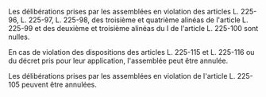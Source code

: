 Les délibérations prises par les assemblées en violation des articles L. 225-96, L. 225-97, L. 225-98, des troisième et quatrième alinéas de l'article L. 225-99 et des deuxième et troisième alinéas du I de l'article L. 225-100 sont nulles. 


En cas de violation des dispositions des articles L. 225-115 et L. 225-116 ou du décret pris pour leur application, l'assemblée peut être annulée. 


Les délibérations prises par les assemblées en violation de l'article L. 225-105 peuvent être annulées.

